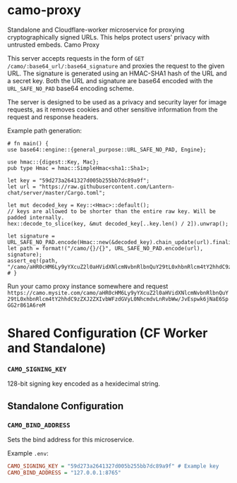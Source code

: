 camo-proxy
==========

Standalone and Cloudflare-worker microservice for proxying cryptographically signed URLs. This helps protect users' privacy with untrusted embeds.
Camo Proxy

This server accepts requests in the form of `GET /camo/:base64_url/:base64_signature` and
proxies the request to the given URL. The signature is generated using an HMAC-SHA1 hash
of the URL and a secret key. Both the URL and signature are base64 encoded with the
`URL_SAFE_NO_PAD` base64 encoding scheme.

The server is designed to be used as a privacy and security layer for image requests,
as it removes cookies and other sensitive information from the request and response headers.

Example path generation:
```
# fn main() {
use base64::engine::{general_purpose::URL_SAFE_NO_PAD, Engine};

use hmac::{digest::Key, Mac};
pub type Hmac = hmac::SimpleHmac<sha1::Sha1>;

let key = "59d273a2641327d005b255bb7dc89a9f";
let url = "https://raw.githubusercontent.com/Lantern-chat/server/master/Cargo.toml";

let mut decoded_key = Key::<Hmac>::default();
// keys are allowed to be shorter than the entire raw key. Will be padded internally.
hex::decode_to_slice(key, &mut decoded_key[..key.len() / 2]).unwrap();

let signature = URL_SAFE_NO_PAD.encode(Hmac::new(&decoded_key).chain_update(url).finalize().into_bytes());
let path = format!("/camo/{}/{}", URL_SAFE_NO_PAD.encode(url), signature);
assert_eq!(path, "/camo/aHR0cHM6Ly9yYXcuZ2l0aHVidXNlcmNvbnRlbnQuY29tL0xhbnRlcm4tY2hhdC9zZXJ2ZXIvbWFzdGVyL0NhcmdvLnRvbWw/JvEspwk6jNaE6SpGG2r861A6reM");
# }
````

Run your camo proxy instance somewhere and request
`https://camo.mysite.com/camo/aHR0cHM6Ly9yYXcuZ2l0aHVidXNlcmNvbnRlbnQuY29tL0xhbnRlcm4tY2hhdC9zZXJ2ZXIvbWFzdGVyL0NhcmdvLnRvbWw/JvEspwk6jNaE6SpGG2r861A6reM`

# Shared Configuration (CF Worker and Standalone)

### `CAMO_SIGNING_KEY`
128-bit signing key encoded as a hexidecimal string.

## Standalone Configuration

### `CAMO_BIND_ADDRESS`
Sets the bind address for this microservice.

Example `.env`:

```ini
CAMO_SIGNING_KEY = "59d273a2641327d005b255bb7dc89a9f" # Example key
CAMO_BIND_ADDRESS = "127.0.0.1:8765"
```